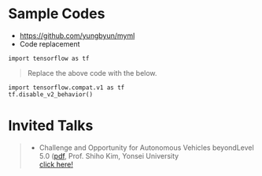 # Sample Codes

* https://github.com/yungbyun/myml
* Code replacement
```
import tensorflow as tf
```
> Replace the above code with the below.
```
import tensorflow.compat.v1 as tf
tf.disable_v2_behavior()
```
# Invited Talks
> * Challenge and Opportunity for Autonomous Vehicles beyondLevel 5.0 ([pdf](./talks/autonomous_vehicles_beyond_level_5.pdf), Prof. Shiho Kim, Yonsei University <br/>
> <a href="centos/8/x86_64/rpms/hello-2.10-1.el8.x86_64.rpm" download="a.pdf">click here!</a>
